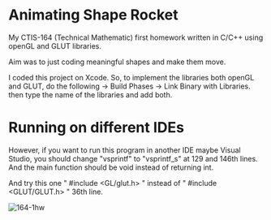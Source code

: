 # Animating Shape Rocket
My CTIS-164 (Technical Mathematic) first homework written in C/C++ using openGL and GLUT libraries.

Aim was to just coding meaningful shapes and make them move.

I coded this project on Xcode. So, to implement the libraries both openGL and GLUT, do the following -> Build Phases -> Link Binary with Libraries. then type the name of the libraries and add both.


# Running on different IDEs
However, if you want to run this program in another IDE maybe Visual Studio, you should change "vsprintf" to "vsprintf_s" at 129 and 146th lines. And the main function should be void instead of returning int. 

And try this one " #include <GL/glut.h> " instead of " #include <GLUT/GLUT.h> " 36th line.

![164-1hw](https://user-images.githubusercontent.com/32802165/63017498-2ae15a00-be9f-11e9-96c6-4f1f45388a12.gif)
